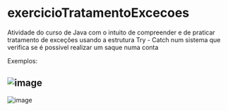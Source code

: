 # exercicioTratamentoExcecoes
Atividade do curso de Java com o intuito de compreender e de praticar tratamento de exceções usando a estrutura Try - Catch num sistema que verifica se é possivel realizar um saque numa conta

Exemplos:

![image](https://github.com/user-attachments/assets/550ca74d-3b6c-4a1a-8d80-b0e42584c2d8)
---------------
![image](https://github.com/user-attachments/assets/9ef5fb1f-5937-4d1e-b1c6-4460dfb0e41a)

